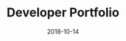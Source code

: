 ---
title: Developer Portfolio
date: 2018-10-14
description: "TThis project describes the creatioon of the developer portfolio."
features:
  - Project pages with side navigation
  - Responsive design for mobile devices
tech_stack:
  - Jekyll
  - Sass
  - HTML5
---